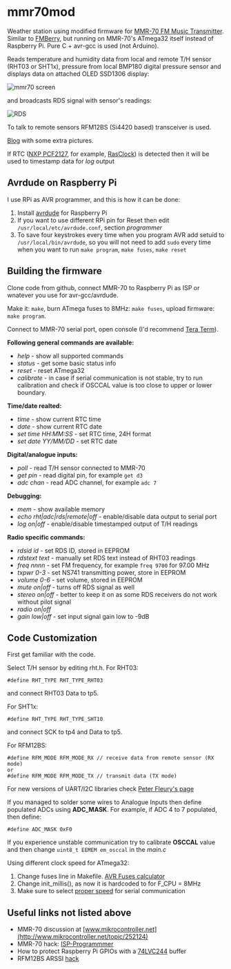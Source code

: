 mmr70mod
========

Weather station using modified firmware for [MMR-70 FM Music Transmitter](http://www.mikrocontroller.net/attachment/140251/MMR70.pdf).
Similar to [FMBerry](https://github.com/Manawyrm/FMBerry), but running on MMR-70's ATmega32 itself instead of Raspberry Pi. Pure C + avr-gcc is used (not Arduino). 

Reads temperature and humidity data from local and remote T/H sensor (RHT03 or SHT1x), pressure from local BMP180 digital pressure sensor and displays data on attached OLED SSD1306 display:

![mmr70 screen](http://achilikin.com/github/mmr-mod-03.png)

and broadcasts RDS signal with sensor's readings:

![RDS](http://3.bp.blogspot.com/-cB2P4Qp3eOI/U4kIqX7pSPI/AAAAAAAAASs/hKfAir5Qco4/s1600/screenshot.png)

To talk to remote sensors RFM12BS (Si4420 based) transceiver is used.
 
[Blog](http://achilikin.blogspot.ie/2014/06/sony-ericsson-mmr-70-modding-extreme.html) with some extra pictures.

If RTC ([NXP PCF2127](http://www.nxp.com/documents/data_sheet/PCF2127.pdf), for example, [RasClock](http://afterthoughtsoftware.com/products/rasclock)) is detected then it will be used to timestamp data for *log* output

Avrdude on Raspberry Pi
-----------------------

I use RPi as AVR programmer, and this is how it can be done:

1. Install [avrdude](http://kevincuzner.com/2013/05/27/raspberry-pi-as-an-avr-programmer/) for Raspberry Pi
2. If you want to use different RPi pin for Reset then edit `/usr/local/etc/avrdude.conf`, section *programmer*
3. To save four keystrokes every time when you program AVR add setuid to `/usr/local/bin/avrdude`, 
so you will not need to add `sudo` every time when you want to run `make program`, `make fuses`, `make reset`

Building the firmware
---------------------

Clone code from github, connect MMR-70 to Raspberry Pi as ISP or wnatever you use for avr-gcc/avrdude.

Make it: `make`, burn ATmega fuses to 8MHz: `make fuses`, upload firmware: `make program`.

Connect to MMR-70 serial port, open console (I'd recommend [Tera Term](http://ttssh2.sourceforge.jp/index.html.en)).

**Following general commands are available:**
* _help_ - show all supported commands
* _status_ - get some basic status info
* _reset_  - reset ATmega32
* _calibrate_ - in case if serial communication is not stable, try to run calibration and check if OSCCAL value is too close to upper or lower boundary.

**Time/date realted:**
* _time_ - show current RTC time 
* _date_ - show current RTC date
* _set time HH:MM:SS_ - set RTC time, 24H format
* _set date YY/MM/DD_ - set RTC date

**Digital/analogue inputs:**
* _poll_ - read T/H sensor connected to MMR-70
* _get pin_ - read digital pin, for example `get d3`
* _adc chan_ - read ADC channel, for example `adc 7`

**Debugging:**
* _mem_ - show available memory
* _echo rht|adc|rds|remote|off_ - enable/disable data output to serial port
* _log on|off_ - enable/disable timestamped output of T/H readings


**Radio specific commands:**
* _rdsid id_ - set RDS ID, stored in EEPROM
* _rdstext text_ - manually set RDS text instead of RHT03 readings
* _freq nnnn_ - set FM frequency, for example `freq 9700` for 97.00 MHz
* _txpwr 0-3_ - set NS741 transmitting power, store in EEPROM
* _volume 0-6_ - set volume, stored in EEPROM
* _mute on|off_ - turns off RDS signal as well
* _stereo on|off_ - better to keep it on as some RDS receivers do not work without pilot signal
* _radio on|off_
* _gain low|off_ - set input signal gain low to -9dB

Code Customization
------------------

First get familiar with the code.

Select T/H sensor by editing rht.h. For RHT03:
```
#define RHT_TYPE RHT_TYPE_RHT03
```
and connect RHT03 Data to tp5.

For SHT1x:
```
#define RHT_TYPE RHT_TYPE_SHT10
```
and connect SCK to tp4 and Data to tp5.

For RFM12BS:
```
#define RFM_MODE RFM_MODE_RX // receive data from remote sensor (RX mode)
or
#define RFM_MODE RFM_MODE_TX // transmit data (TX mode)
```

For new versions of UART/I2C libraries check [Peter Fleury's page](http://homepage.hispeed.ch/peterfleury/avr-software.html)

If you managed to solder some wires to Analogue Inputs then define populated ADCs using **ADC_MASK**.
For example, if ADC 4 to 7 populated, then define:
```
#define ADC_MASK 0xF0
```

If you experience unstable communication try to calibrate **OSCCAL** value and then change ```uint8_t EEMEM em_osccal``` in the *main.c*

Using different clock speed for ATmega32:

1. Change fuses line in Makefile. [AVR Fuses calculator](http://www.engbedded.com/fusecalc)
2. Change init_millis(), as now it is hardcoded to for F_CPU = 8MHz
3. Make sure to select [proper speed](http://www.wormfood.net/avrbaudcalc.php) for serial communication

Useful links not listed above
-----------------------------

* MMR-70 discussion at [www.mikrocontroller.net](http://www.mikrocontroller.net/topic/252124)
* MMR-70 hack: [ISP-Programmmer](http://www.elektronik-labor.de/AVR/MMR70_2.html)
* How to protect Raspberry Pi GPIOs with a [74LVC244](http://blog.stevemarple.co.uk/2012/07/avrarduino-isp-programmer-using.html) buffer
* RFM12BS ARSSI [hack](http://blog.strobotics.com.au/2008/06/17/rfm12-tutorial-part2)
